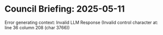 # Council Briefing: 2025-05-11

Error generating context: Invalid LLM Response (Invalid control character at: line 36 column 208 (char 3766))